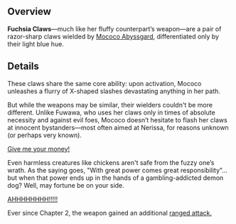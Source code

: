 <!-- title: Fuchsia Claws -->
<!-- quote: I'll get you with these sharp claws of mine! -->
<!-- chapters: -1 -->
<!-- images: (Mococo's first time wielding Fuchsia Claws), (Fuchsia Claws viewed from the inventory), (Fuchsia Claws' ability activated) -->
<!-- model: true -->

## Overview

**Fuchsia Claws**—much like her fluffy counterpart’s weapon—are a pair of razor-sharp claws wielded by [Mococo Abyssgard](#entry:mococo-entry), differentiated only by their light blue hue.

## Details

These claws share the same core ability: upon activation, Mococo unleashes a flurry of X-shaped slashes devastating anything in her path.

But while the weapons may be similar, their wielders couldn't be more different. Unlike Fuwawa, who uses her claws only in times of absolute necessity and against evil foes, Mococo doesn’t hesitate to flash her claws at innocent bystanders—most often aimed at Nerissa, for reasons unknown (or perhaps very known).

[Give me your money!](#embed:https://www.youtube.com/live/5swK4fB2smo?feature=shared&t=1373)

Even harmless creatures like chickens aren't safe from the fuzzy one’s wrath. As the saying goes, "With great power comes great responsibility"... but when that power ends up in the hands of a gambling-addicted demon dog? Well, may fortune be on your side.

[AHHHHHHHH!!!!!](#embed:https://www.youtube.com/live/6TXwZjXEoxk?feature=shared&t=7274)

Ever since Chapter 2, the weapon gained an additional [ranged attack.](#entry:revelations-entry)
